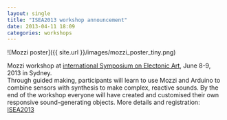 ```yaml
---
layout: single
title: "ISEA2013 workshop announcement"
date: 2013-04-11 18:09
categories: workshops
---
```


![Mozzi poster]({{ site.url }}/images/mozzi_poster_tiny.png)

Mozzi workshop at [international Symposium on Electonic Art](http://www.isea2013.org/event-category/workshops/), June 8-9, 2013 in Sydney.  
Through guided making, participants will learn to use Mozzi and Arduino to combine sensors with synthesis
to make complex, reactive sounds. By the end of the workshop everyone will have created and customised
their own responsive sound-generating objects.
More details and registration: [ISEA2013](http://www.isea2013.org/event-category/workshops/)
